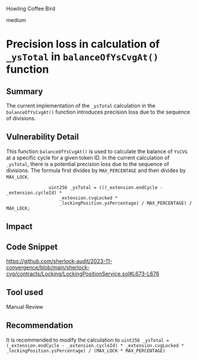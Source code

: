 Howling Coffee Bird

medium

# Precision loss in calculation of `_ysTotal` in `balanceOfYsCvgAt()` function

## Summary
The current implementation of the `_ysTotal` calculation in the `balanceOfYsCvgAt()` function introduces precision loss due to the sequence of divisions. 

## Vulnerability Detail
This function `balanceOfYsCvgAt()` is used to calculate the balance of `YsCVG` at a specific cycle for a given token ID.
In the current calculation of `_ysTotal`, there is a potential precision loss due to the sequence of divisions. The formula first divides by `MAX_PERCENTAGE` and then divides by `MAX_LOCK`. 
```solidity
                uint256 _ysTotal = (((_extension.endCycle - _extension.cycleId) *
                    _extension.cvgLocked *
                    _lockingPosition.ysPercentage) / MAX_PERCENTAGE) / MAX_LOCK;

```

## Impact

## Code Snippet
https://github.com/sherlock-audit/2023-11-convergence/blob/main/sherlock-cvg/contracts/Locking/LockingPositionService.sol#L673-L676
## Tool used

Manual Review

## Recommendation
It is recommended to modify the calculation to  `uint256 _ysTotal = (_extension.endCycle - _extension.cycleId) * _extension.cvgLocked * _lockingPosition.ysPercentage) / (MAX_LOCK * MAX_PERCENTAGE)`
